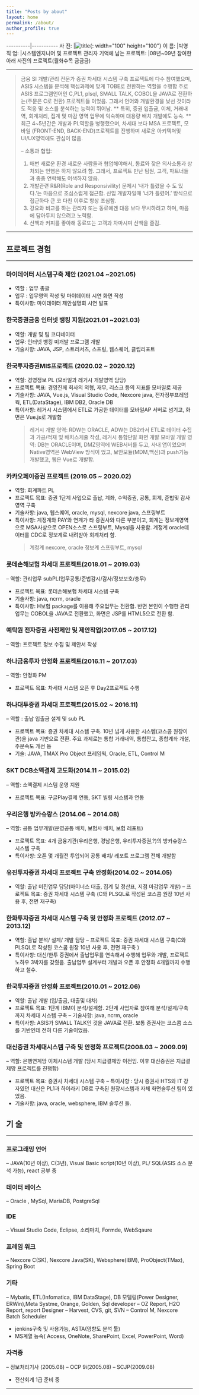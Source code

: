 ```yaml
---
title: "Posts by about"
layout: home
permalink: /about/
author_profile: true
---
```


----------|-----------
사 진: |![title](https://py0777.github.io/assets/image/myimage.jpg){: width="100" height="100"}
이 름: |박영
직 업: |시스템엔지니어 및 프로젝트 관리자
기억에 남는 프로젝트: |08년~09년 참여한 아래 사진의 프로젝트(월화수목 금금금)

---

> 금융 SI 개발/관리 전문가
> 증권 차세대 시스템 구축 프로젝트에 다수 참여했으며, ASIS 시스템을 분석해 핵심과제에 맞게 TOBE로 전환하는 역할을 수행함
> 주로 ASIS 프로그램언어인 C,PL1, plsql, SMALL TALK, COBOL을 JAVA로 전환하는(주문은 C로 전환) 프로젝트들 이었음.
> 그래서 언어와 개발환경을 낯선 것이라도 적응 및 소스를 분석하는 능력이 뛰어남.
> ** 특히, 증권 입출금, 이체, 거래내역, 회계처리, 집계 및 마감 영역 업무에 익숙하며 대용량 배치 개발에도 능숙. **
> 최근 4~5년간은 개발과 PL역할을 병행했으며, 차세대 보다 MSA 프로젝트, 모바일 (FRONT-END, BACK-END)프로젝트를 진행하며 새로운 아키텍쳐및 UI/UX영역에도 관심이 많음.
>
> – 소통과 협업:
>
> 1. 매번 새로운 환경 새로운 사람들과 협업해야해서, 동료와 잦은 의사소통과 상처되는 언행은 하지 않으려 함.
>    그래서, 프로젝트 만난 팀원, 고객, 파트너들과 종종 연락해도 어색하지 않음.
> 2. 개발관련 R&R(Role and Responsivility) 문제시 ‘내가 틀렸을 수 도 있다.’는 마음으로 조심스럽게 접근함. 신입 개발자일때 ‘너가 틀렸어.’ 방식으로 접근하다 큰 코 다친 이후로 항상 조심함.
> 3. 강요와 비교를 하는 관리자 또는 동료에겐 대응 보다 무시하려고 하며, 마음에 담아두지 않으려고 노력함.
> 4. 산책과 커피를 좋아해 동료또는 고객과 차마시며 산책을 즐김.

---

## 프로젝트 경험

---

### 마이데이터 시스템구축 제안 (2021.04 ~2021.05)

- 역할 : 업무 총괄
- 업무 : 업무영역 작성 및 마이데이터 시연 화면 작성
- 특이사항: 마이데이터 제안설명회 시연 발표

### 한국증권금융 인터넷 뱅킹 지원(2021.01 ~2021.03)

- 역할: 개발 및 팀 코디네이터
- 업무: 인터넷 뱅킹 미개발 프로그램 개발
- 기술사항: JAVA, JSP, 스트러서츠, 스프링, 웹스퀘어, 클립리포트

### 한국투자증권MIS프로젝트 (2020.02 ~ 2020.12)

- 역할: 경영정보 PL (모바일과 레거시 개발영역 담당)
- 프로젝트 목표: 경영진께 회사의 외형, 재무, 리스크 등의 지표를 모바일로 제공
- 기술사항: JAVA, Vue.js, Visual Studio Code, Nexcore java, 전자정부프레임웍, ETL(DataStage), IBM DB2, Oracle DB
- 특이사항: 레거시 시스템에서 ETL로 가공한 데이터를 모바일AP 서버로 넘기고, 화면은 Vue.js로 개발함
  > 레거시 개발 영역: RDW는 ORACLE, ADW는 DB2라서 ETL로 데이터 수집과 가공/적재 및 배치스케쥴 작성, 레거시 통합단말 화면 개발
  > 모바일 개발 영역: DB는 ORACLE이며, DMZ영역에 WEB서버를 두고, 사내 앱이었으며 Native영역은 WebView 방식이 었고, 보안모듈(MDM,백신)과 push기능 개발했고, 웹은 Vue로 개발함.

### 카카오페이증권 프로젝트 (2019.05 ~ 2020.02)

- 역할: 회계파트 PL
- 프로젝트 목표: 증권 1단계 사업으로 출납, 계좌, 수익증권, 공통, 회계, 준법및 감사 영역 구축
- 기술사항: java, 웹스퀘어, oracle, mysql, nexcore java, 스프링부트
- 특이사항: 계정계와 PAY와 연계가 타 증권사와 다른 부분이고, 회계는 정보계영역으로 MSA사상으로 OPEN소스로 스프링부트, Mysql을 사용함. 계정계 oracle데이터를 CDC로 정보계로 내려받아 회계처리 함.
  > 계정계 nexcore, oracle
  > 정보계 스프링부트, mysql

### 롯데손해보험 차세대 프로젝트(2018.01 ~ 2019.03)

– 역할: 관리업무 subPL(업무공통/준법감시/감사/정보보호/총무)

- 프로젝트 목표: 롯데손해보험 차세대 시스템 구축
- 기술사항: java, ncrm, oracle
- 특이사항: H보험 package를 이용해 주요업무는 전환함.
  반면 본인이 수행한 관리업무는 COBOL을 JAVA로 전환했고, 화면은 JSP를 HTML5으로 전환 함.

### 예탁원 전자증권 사전제안 및 제안작업(2017.05 ~ 2017.12)

– 역할: 프로젝트 정보 수집 및 제안서 작성

### 하나금융투자 안정화 프로젝트(2016.11 ~ 2017.03)

– 역할: 안정화 PM

- 프로젝트 목표: 차세대 시스템 오픈 후 Day2프로젝트 수행

### 하나대투증권 차세대 프로젝트(2015.02 ~ 2016.11)

– 역할 : 출납 입출금 설계 및 sub PL

- 프로젝트 목표: 증권 차세대 시스템 구축. 10년 넘게 사용한 시스템(코스콤 원장이관)을 java 기반으로 전환.
  주요 과제로는 통합 거래내역, 통합잔고, 종합계좌 개설, 주문속도 개선 등
- 기술: JAVA, TMAX Pro Object 프레임웍, Oracle, ETL, Control M

### SKT DCB소액결제 고도화(2014.11 ~ 2015.02)

– 역할: 소액결제 시스템 운영 지원

- 프로젝트 목표: 구글Play결제 연동, SKT 빌링 시스템과 연동

### 우리은행 방카슈랑스 (2014.06 ~ 2014.08)

– 역할: 공통 업무개발(운영공통 배치, 보험사 배치, 보험 레포트)

- 프로젝트 목표: 4개 금융기관(우리은행, 경남은행, 우리투자증권,?)의 방카슈랑스 시스템 구축
- 특이사항: 오픈 몇 개월전 투입되어 공통 배치/ 레포트 프로그램 전체 개발함

### 유진투자증권 차세대 프로젝트 구축 안정화(2014.02 ~ 2014.05)

- 역할: 출납 미진업무 담당(마이너스 대출, 집계 및 정산표, 지점 마감업무 개발)
  – 프로젝트 목표: 증권 차세대 시스템 구축 (C와 PLSQL로 작성된 코스콤 원장 10년 사용 후, 전면 재구축)

### 한화투자증권 차세대 시스템 구축 및 안정화 프로젝트 (2012.07 ~ 2013.12)

- 역할: 출납 분석/ 설계/ 개발 담당
  – 프로젝트 목표: 증권 차세대 시스템 구축(C와 PLSQL로 작성된 코스콤 원장 10년 사용 후, 전면 재구축 )
- 특이사항: 대신/한투 증권에서 출납업무를 연속해서 수행해 업무와 개발, 프로젝트 노하우 3박자를 갖췄음.
  출납업무 설계부터 개발과 오픈 후 안정화 4개월까지 수행하고 철수.

### 한국투자증권 안정화 프로젝트(2010.01 ~ 2012.06)

- 역할: 출납 개발 (입/출금, 대출및 대차)
- 프로젝트 목표: 1단계 IBM이 분석/설계함. 2단계 사업자로 참여해 분석/설계/구축까지 차세대 시스템 구축
  – 기술사항: java, ncrm, oracle
- 특이사항: ASIS가 SMALL TALK인 것을 JAVA로 전환. 보통 증권사는 코스콤 소스를 기반인데 전혀 다른 기술이었음.

### 대신증권 차세대시스템 구축 및 안정화 프로젝트(2008.03 ~ 2009.09)

– 역할: 은행연계망 이체시스템 개발
(당시 지급결제망 이전임. 이후 대신증권은 지급결제망 프로젝트를 진행함)

- 프로젝트 목표: 증권사 차세대 시스템 구축
  – 특이사항 : 당시 증권사 HTS와 IT 강자였던 대신은 PL1과 하이라키 DB로 구축된 원장시스템과 자체 화면솔루션 팀이 있었음.
- 기술사항: java, oracle, websphere, IBM 솔루션 들.

## 기 술

---

### 프로그래밍 언어

– JAVA(10년 이상), C(3년), Visual Basic script(10년 이상), PL/ SQL(ASIS 소스 분석 가능), react 공부 중

### 데이터 베이스

– Oracle , MySql, MariaDB, PostgreSql

### IDE

– Visual Studio Code, Eclipse, 소리마치, Formde​, WebSqaure

### 프레임 워크

– Nexcore C(SK), Nexcore Java(SK), Websphere(IBM), ProObject(TMax), Spring Boot

### 기타

– Mybatis, ETL(Infomatica, IBM DataStage), DB 모델링(Power Designer, ERWin),Meta Systme, Orange, Golden, Sql developer
– OZ Report, H2O Report, report Designer
– Harvest, CVS, git, SVN
– Control M, Nexcore Batch Scheduler​

- jenkins구축 및 사용가능, ASTA(영향도 분석 툴)
- MS계열 능숙( Access, OneNote, SharePoint, Excel, PowerPoint, Word)

### 자격증

– 정보처리기사 (2005.08)
– OCP 9i(2005.08)
– SCJP(2009.08)

- 전산회계 1급 준비 중

---
